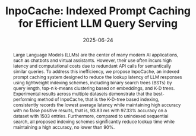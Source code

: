 ---
title:          "InpoCache: Indexed Prompt Caching for Efficient LLM Query Serving"
date:           2025-06-24
selected:       true
abstract: >-
  Large Language Models (LLMs) are the center of many modern AI applications, such as chatbots and virtual assistants. However, their use often incurs high latency and computational costs due to redundant API calls for semantically similar queries. To address this inefficiency, we propose InpoCache, an indexed prompt caching system designed to reduce the lookup latency of LLM responses using lightweight indexing schemes, including binary search trees (BSTs) by query length, top-n k-means clustering based on embeddings, and K-D trees. Experimental results across multiple datasets demonstrate that the best-performing method of InpoCache, that is the K-D-tree based indexing, consistently records the lowest average latency while maintaining high accuracy with no false positive results, that is, 93.83 ms with 97.33% accuracy on a dataset with 1503 entries. Furthermore, compared to unindexed sequential search, all proposed indexing schemes significantly reduce lookup time while maintaining a high accuracy, no lower than 90%.
cover:          /assets/images/covers/image.png
links:
  Paper: https://informatika.stei.itb.ac.id/~rinaldi.munir/Stmik/2024-2025/Makalah2025/Makalah-IF2211-Strategi-Algoritma-2025%20(100).pdf
  Code: https://github.com/Nuetaari/InpoCache
---